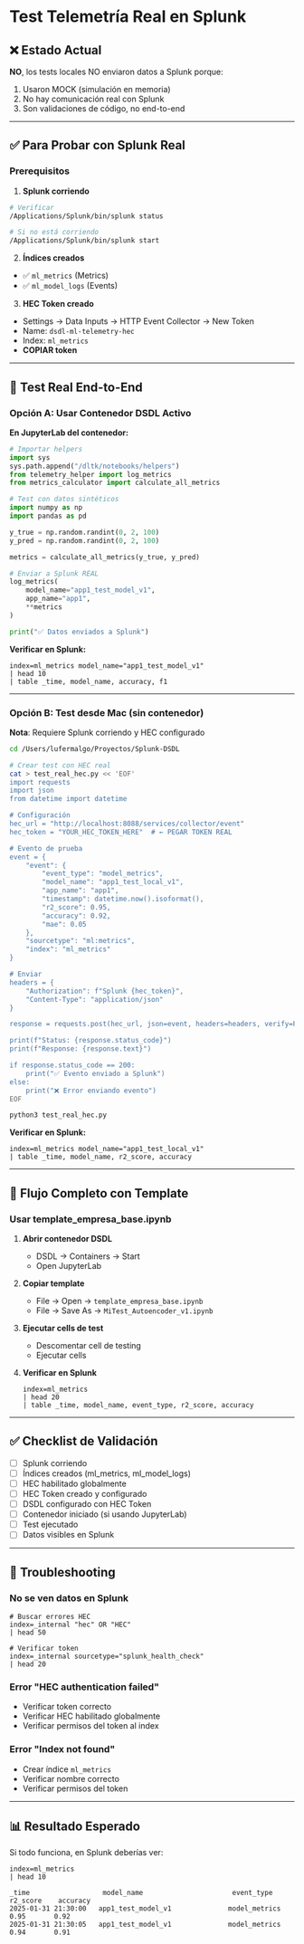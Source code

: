 # Test Telemetría Real en Splunk

## ❌ Estado Actual

**NO**, los tests locales NO enviaron datos a Splunk porque:
1. Usaron MOCK (simulación en memoria)
2. No hay comunicación real con Splunk
3. Son validaciones de código, no end-to-end

---

## ✅ Para Probar con Splunk Real

### Prerequisitos

1. **Splunk corriendo**
```bash
# Verificar
/Applications/Splunk/bin/splunk status

# Si no está corriendo
/Applications/Splunk/bin/splunk start
```

2. **Índices creados**
- ✅ `ml_metrics` (Metrics)
- ✅ `ml_model_logs` (Events)

3. **HEC Token creado**
- Settings → Data Inputs → HTTP Event Collector → New Token
- Name: `dsdl-ml-telemetry-hec`
- Index: `ml_metrics`
- **COPIAR token**

---

## 🧪 Test Real End-to-End

### Opción A: Usar Contenedor DSDL Activo

**En JupyterLab del contenedor:**

```python
# Importar helpers
import sys
sys.path.append("/dltk/notebooks/helpers")
from telemetry_helper import log_metrics
from metrics_calculator import calculate_all_metrics

# Test con datos sintéticos
import numpy as np
import pandas as pd

y_true = np.random.randint(0, 2, 100)
y_pred = np.random.randint(0, 2, 100)

metrics = calculate_all_metrics(y_true, y_pred)

# Enviar a Splunk REAL
log_metrics(
    model_name="app1_test_model_v1",
    app_name="app1",
    **metrics
)

print("✅ Datos enviados a Splunk")
```

**Verificar en Splunk:**
```spl
index=ml_metrics model_name="app1_test_model_v1"
| head 10
| table _time, model_name, accuracy, f1
```

---

### Opción B: Test desde Mac (sin contenedor)

**Nota**: Requiere Splunk corriendo y HEC configurado

```bash
cd /Users/lufermalgo/Proyectos/Splunk-DSDL

# Crear test con HEC real
cat > test_real_hec.py << 'EOF'
import requests
import json
from datetime import datetime

# Configuración
hec_url = "http://localhost:8088/services/collector/event"
hec_token = "YOUR_HEC_TOKEN_HERE"  # ← PEGAR TOKEN REAL

# Evento de prueba
event = {
    "event": {
        "event_type": "model_metrics",
        "model_name": "app1_test_local_v1",
        "app_name": "app1",
        "timestamp": datetime.now().isoformat(),
        "r2_score": 0.95,
        "accuracy": 0.92,
        "mae": 0.05
    },
    "sourcetype": "ml:metrics",
    "index": "ml_metrics"
}

# Enviar
headers = {
    "Authorization": f"Splunk {hec_token}",
    "Content-Type": "application/json"
}

response = requests.post(hec_url, json=event, headers=headers, verify=False)

print(f"Status: {response.status_code}")
print(f"Response: {response.text}")

if response.status_code == 200:
    print("✅ Evento enviado a Splunk")
else:
    print("❌ Error enviando evento")
EOF

python3 test_real_hec.py
```

**Verificar en Splunk:**
```spl
index=ml_metrics model_name="app1_test_local_v1"
| table _time, model_name, r2_score, accuracy
```

---

## 🎯 Flujo Completo con Template

### Usar template_empresa_base.ipynb

1. **Abrir contenedor DSDL**
   - DSDL → Containers → Start
   - Open JupyterLab

2. **Copiar template**
   - File → Open → `template_empresa_base.ipynb`
   - File → Save As → `MiTest_Autoencoder_v1.ipynb`

3. **Ejecutar cells de test**
   - Descomentar cell de testing
   - Ejecutar cells

4. **Verificar en Splunk**
   ```spl
   index=ml_metrics
   | head 20
   | table _time, model_name, event_type, r2_score, accuracy
   ```

---

## ✅ Checklist de Validación

- [ ] Splunk corriendo
- [ ] Índices creados (ml_metrics, ml_model_logs)
- [ ] HEC habilitado globalmente
- [ ] HEC Token creado y configurado
- [ ] DSDL configurado con HEC Token
- [ ] Contenedor iniciado (si usando JupyterLab)
- [ ] Test ejecutado
- [ ] Datos visibles en Splunk

---

## 🚨 Troubleshooting

### No se ven datos en Splunk

```spl
# Buscar errores HEC
index=_internal "hec" OR "HEC"
| head 50

# Verificar token
index=_internal sourcetype="splunk_health_check"
| head 20
```

### Error "HEC authentication failed"

- Verificar token correcto
- Verificar HEC habilitado globalmente
- Verificar permisos del token al index

### Error "Index not found"

- Crear índice `ml_metrics`
- Verificar nombre correcto
- Verificar permisos del token

---

## 📊 Resultado Esperado

Si todo funciona, en Splunk deberías ver:

```
index=ml_metrics
| head 10

_time                  model_name                      event_type      r2_score    accuracy
2025-01-31 21:30:00   app1_test_model_v1              model_metrics   0.95       0.92
2025-01-31 21:30:05   app1_test_model_v1              model_metrics   0.94       0.91
```

